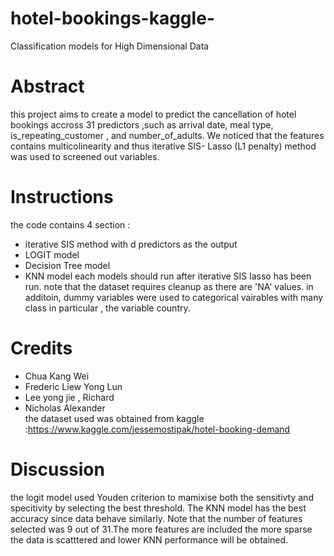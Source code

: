 # hotel-bookings-kaggle-
Classification models for High Dimensional Data
# Abstract
this project aims to create a model to predict the cancellation of hotel bookings accross 31 predictors ,such as arrival date, meal type, is_repeating_customer , and number_of_adults.
We noticed that the features contains multicolinearity and thus iterative SIS- Lasso (L1 penalty) method was used to screened out variables.
# Instructions
the code contains 4 section :
* iterative SIS method with d predictors as the output
* LOGIT model
* Decision Tree model
* KNN model
each models should run after iterative SIS lasso has been run. note that the dataset requires cleanup as there are 'NA' values. in additoin, dummy variables were used to categorical vairables with many class in particular , the variable country.

# Credits
* Chua Kang Wei
* Frederic Liew Yong Lun
* Lee yong jie , Richard
* Nicholas Alexander<br />
the dataset used was obtained from kaggle :https://www.kaggle.com/jessemostipak/hotel-booking-demand

# Discussion
the logit model used Youden criterion to mamixise both the sensitivty and specitivity by selecting the best threshold. 
The KNN model has the best accuracy since data behave similarly. Note that the number of features selected was 9 out of 31.The more features are included the more sparse the data is scatttered and lower KNN performance will be obtained.

